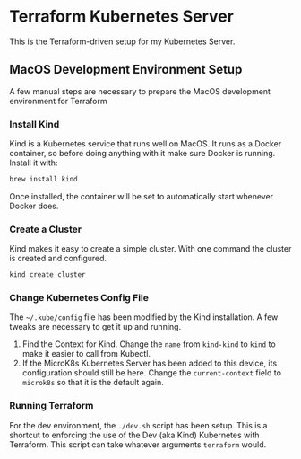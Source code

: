 # Terraform Kubernetes Server

This is the Terraform-driven setup for my Kubernetes Server.

## MacOS Development Environment Setup

A few manual steps are necessary to prepare the MacOS development environment for Terraform

### Install Kind

Kind is a Kubernetes service that runs well on MacOS. It runs as a Docker container, so before doing anything with it make sure Docker is running. Install it with:

```bash
brew install kind
```

Once installed, the container will be set to automatically start whenever Docker does.

### Create a Cluster

Kind makes it easy to create a simple cluster. With one command the cluster is created and configured.

```bash
kind create cluster
```

### Change Kubernetes Config File

The `~/.kube/config` file has been modified by the Kind installation. A few tweaks are necessary to get it up and running.

1. Find the Context for Kind. Change the `name` from `kind-kind` to `kind` to make it easier to call from Kubectl.
2. If the MicroK8s Kubernetes Server has been added to this device, its configuration should still be here. Change the `current-context` field to `microk8s` so that it is the default again.

### Running Terraform

For the dev environment, the `./dev.sh` script has been setup. This is a shortcut to enforcing the use of the Dev (aka Kind) Kubernetes with Terraform. This script can take whatever arguments `terraform` would.